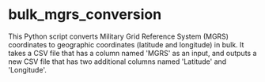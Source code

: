 # bulk_mgrs_conversion
This Python script converts Military Grid Reference System (MGRS) coordinates to geographic coordinates (latitude and longitude) in bulk. It takes a CSV file that has a column named 'MGRS' as an input, and outputs a new CSV file that has two additional columns named 'Latitude' and 'Longitude'.
